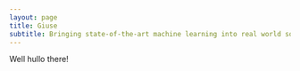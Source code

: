 ```yaml
---
layout: page
title: Giuse
subtitle: Bringing state-of-the-art machine learning into real world solutions
---
```


Well hullo there!
